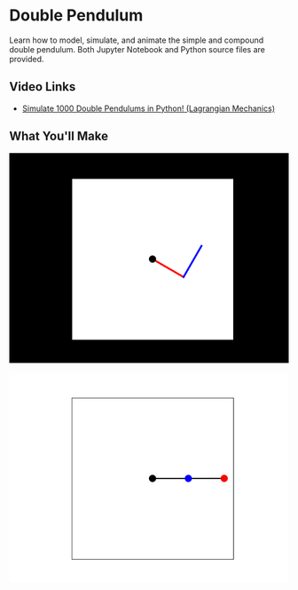 # Double Pendulum
Learn how to model, simulate, and animate the simple and compound double pendulum. Both Jupyter Notebook and Python source files are provided.

## Video Links
- [Simulate 1000 Double Pendulums in Python! (Lagrangian Mechanics)](https://youtu.be/sxL3KQgFLcI)

## What You'll Make
<p align="center">
  <img src="double_compound_pend.gif" />
</p>
<p align="center">
  <img src="simple_double_pend.gif" />
</p>
